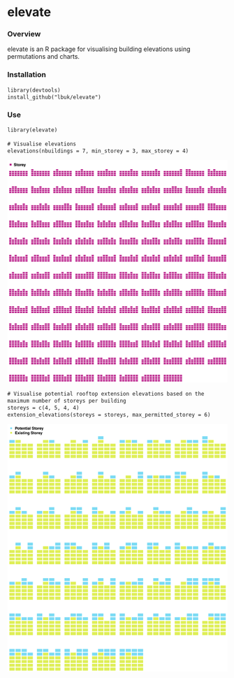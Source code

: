 # elevate

### Overview
elevate is an R package for visualising building elevations using permutations and charts.

### Installation
```
library(devtools)
install_github("lbuk/elevate")
```

### Use
```
library(elevate)

# Visualise elevations
elevations(nbuildings = 7, min_storey = 3, max_storey = 4)
```
![](https://github.com/lbuk/elevate/blob/master/img/example_elevate_elevations_charts.png)

```
# Visualise potential rooftop extension elevations based on the maximum number of storeys per building
storeys = c(4, 5, 4, 4)
extension_elevations(storeys = storeys, max_permitted_storey = 6)
```
![](https://github.com/lbuk/elevate/blob/master/img/example_elevate_extension_elevations_charts.png)